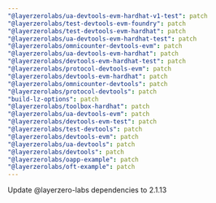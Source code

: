 ```yaml
---
"@layerzerolabs/ua-devtools-evm-hardhat-v1-test": patch
"@layerzerolabs/test-devtools-evm-foundry": patch
"@layerzerolabs/test-devtools-evm-hardhat": patch
"@layerzerolabs/ua-devtools-evm-hardhat-test": patch
"@layerzerolabs/omnicounter-devtools-evm": patch
"@layerzerolabs/ua-devtools-evm-hardhat": patch
"@layerzerolabs/devtools-evm-hardhat-test": patch
"@layerzerolabs/protocol-devtools-evm": patch
"@layerzerolabs/devtools-evm-hardhat": patch
"@layerzerolabs/omnicounter-devtools": patch
"@layerzerolabs/protocol-devtools": patch
"build-lz-options": patch
"@layerzerolabs/toolbox-hardhat": patch
"@layerzerolabs/ua-devtools-evm": patch
"@layerzerolabs/devtools-evm-test": patch
"@layerzerolabs/test-devtools": patch
"@layerzerolabs/devtools-evm": patch
"@layerzerolabs/ua-devtools": patch
"@layerzerolabs/devtools": patch
"@layerzerolabs/oapp-example": patch
"@layerzerolabs/oft-example": patch
---
```


Update @layerzero-labs dependencies to 2.1.13

